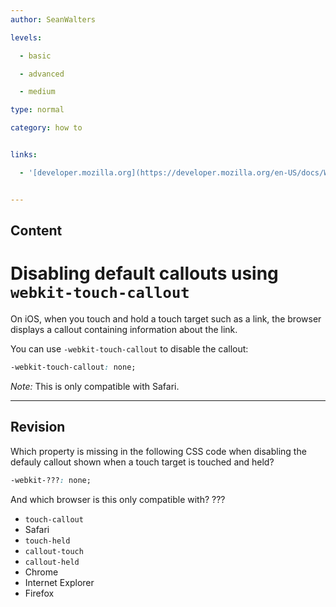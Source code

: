 ```yaml
---
author: SeanWalters

levels:

  - basic

  - advanced

  - medium

type: normal

category: how to


links:

  - '[developer.mozilla.org](https://developer.mozilla.org/en-US/docs/Web/CSS/-webkit-touch-callout){website}'


---
```

## Content
# Disabling default callouts using `webkit-touch-callout`

On iOS, when you touch and hold a touch target such as a link, the browser displays a callout containing information about the link.

You can use `-webkit-touch-callout` to disable the callout: 

```css
-webkit-touch-callout: none;

```
*Note:* This is only compatible with Safari.

---
## Revision

Which property is missing in the following CSS code when disabling the defauly callout shown when a touch target is touched and held? 
```css
-webkit-???: none;
```
And which browser is this only compatible with? ???


* `touch-callout`
* Safari
* `touch-held`
* `callout-touch`
* `callout-held`
* Chrome
* Internet Explorer
* Firefox

